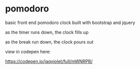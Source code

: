 # pomodoro

basic front end pomodoro clock built with bootstrap and jquery

as the timer runs down, the clock fills up

as the break run down, the clock pours out

view in codepen here:

https://codepen.io/jaqviolet/full/mWNRPB/
